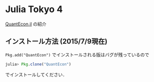 # Julia Tokyo 4

[QuantEcon.jl](https://github.com/QuantEcon/QuantEcon.jl) の紹介

## インストール方法 (2015/7/9現在)

`Pkg.add("QuantEcon")` でインストールされる版はバグが残っているので

```julia
julia> Pkg.clone("QuantEcon")
```

でインストールしてください．
